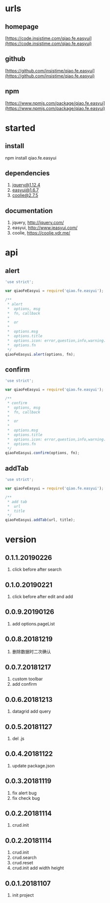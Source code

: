 # urls
## homepage
[https://code.insistime.com/qiao.fe.easyui](https://code.insistime.com/qiao.fe.easyui)

## github
[https://github.com/insistime/qiao.fe.easyui](https://github.com/insistime/qiao.fe.easyui)

## npm
[https://www.npmjs.com/package/qiao.fe.easyui](https://www.npmjs.com/package/qiao.fe.easyui)

# started
## install
npm install qiao.fe.easyui

## dependencies
1. jquery@1.12.4
2. easyui@1.6.7
3. coolie@2.7.5

## documentation
1. jquery, http://jquery.com/
2. easyui, http://www.jeasyui.com/
3. coolie, https://coolie.ydr.me/

# api
## alert
```javascript
'use strict';

var qiaoFeEasyui = require('qiao.fe.easyui');

/**
 * alert
 * 	options, msg
 * 	fn, callback
 * 
 * 	or
 * 
 * 	options.msg
 * 	options.title
 * 	options.icon: error,question,info,warning.
 * 	options.fn
 */
qiaoFeEasyui.alert(options, fn);
```

## confirm
```javascript
'use strict';

var qiaoFeEasyui = require('qiao.fe.easyui');

/**
 * confirm
 * 	options, msg
 * 	fn, callback
 * 
 * 	or
 * 
 * 	options.msg
 * 	options.title
 * 	options.icon: error,question,info,warning.
 * 	options.fn
 */
qiaoFeEasyui.confirm(options, fn);
```

## addTab
```javascript
'use strict';

var qiaoFeEasyui = require('qiao.fe.easyui');

/**
 * add tab
 * 	url
 * 	title
 */
qiaoFeEasyui.addTab(url, title);
```

# version
## 0.1.1.20190226
1. click before after search

## 0.1.0.20190221
1. click before after edit and add

## 0.0.9.20190126
1. add options.pageList

## 0.0.8.20181219
1. 删除数据时二次确认

## 0.0.7.20181217
1. custom toolbar
2. add confirm

## 0.0.6.20181213
1. datagrid add query

## 0.0.5.20181127
1. del .js

## 0.0.4.20181122
1. update package.json

## 0.0.3.20181119
1. fix alert bug
2. fix check bug

## 0.0.2.20181114
1. crud.init

## 0.0.2.20181114
1. crud.init
2. crud.search
3. crud.reset
4. crud.init add width height 

## 0.0.1.20181107
1. init project